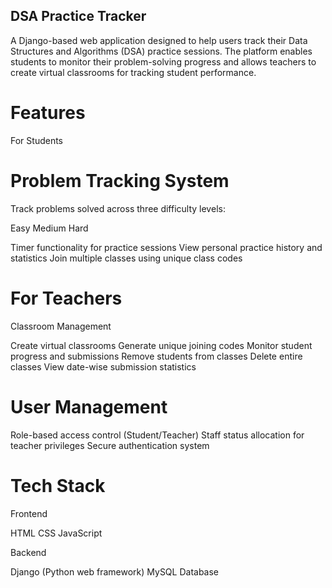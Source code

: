 ## DSA Practice Tracker
A Django-based web application designed to help users track their Data Structures and Algorithms (DSA) practice sessions. The platform enables students to monitor their problem-solving progress and allows teachers to create virtual classrooms for tracking student performance.
# Features
For Students

# Problem Tracking System

Track problems solved across three difficulty levels:

Easy
Medium
Hard


Timer functionality for practice sessions
View personal practice history and statistics
Join multiple classes using unique class codes



# For Teachers

Classroom Management

Create virtual classrooms
Generate unique joining codes
Monitor student progress and submissions
Remove students from classes
Delete entire classes
View date-wise submission statistics



# User Management

Role-based access control (Student/Teacher)
Staff status allocation for teacher privileges
Secure authentication system

# Tech Stack
Frontend

HTML
CSS
JavaScript

Backend

Django (Python web framework)
MySQL Database